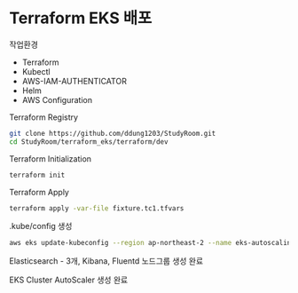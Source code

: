 # Terraform EKS 배포

작업환경

- Terraform
- Kubectl
- AWS-IAM-AUTHENTICATOR
- Helm
- AWS Configuration

Terraform Registry

```bash
git clone https://github.com/ddung1203/StudyRoom.git
cd StudyRoom/terraform_eks/terraform/dev
```

Terraform Initialization

```bash
terraform init
```

Terraform Apply

```bash
terraform apply -var-file fixture.tc1.tfvars
```

.kube/config 생성

```bash
aws eks update-kubeconfig --region ap-northeast-2 --name eks-autoscaling-tc1
```

Elasticsearch - 3개, Kibana, Fluentd 노드그룹 생성 완료

EKS Cluster AutoScaler 생성 완료
